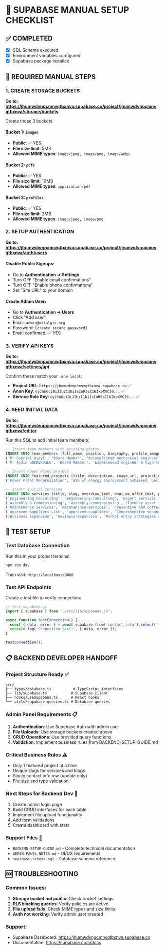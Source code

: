 # 🚀 SUPABASE MANUAL SETUP CHECKLIST

## ✅ COMPLETED
- [x] SQL Schema executed
- [x] Environment variables configured  
- [x] Supabase package installed

## 🔴 REQUIRED MANUAL STEPS

### 1. CREATE STORAGE BUCKETS
**Go to: https://jhumwdvnpcmnvqtbxnva.supabase.co/project/jhumwdvnpcmnvqtbxnva/storage/buckets**

Create these 3 buckets:

#### Bucket 1: `images`
- **Public**: ✅ YES
- **File size limit**: 5MB
- **Allowed MIME types**: `image/jpeg, image/png, image/webp`

#### Bucket 2: `pdfs`
- **Public**: ✅ YES  
- **File size limit**: 10MB
- **Allowed MIME types**: `application/pdf`

#### Bucket 3: `profiles`
- **Public**: ✅ YES
- **File size limit**: 2MB
- **Allowed MIME types**: `image/jpeg, image/png`

### 2. SETUP AUTHENTICATION
**Go to: https://jhumwdvnpcmnvqtbxnva.supabase.co/project/jhumwdvnpcmnvqtbxnva/auth/users**

#### Disable Public Signups:
- Go to **Authentication → Settings**
- Turn OFF "Enable email confirmations"
- Turn OFF "Enable phone confirmations"  
- Set "Site URL" to your domain

#### Create Admin User:
- Go to **Authentication → Users**
- Click "Add user"
- Email: `admin@mitalgic.org`
- Password: `[create secure password]`
- Email confirmed: ✅ YES

### 3. VERIFY API KEYS
**Go to: https://jhumwdvnpcmnvqtbxnva.supabase.co/project/jhumwdvnpcmnvqtbxnva/settings/api**

Confirm these match your `.env.local`:
- **Project URL**: `https://jhumwdvnpcmnvqtbxnva.supabase.co` ✅
- **Anon Key**: `eyJhbGciOiJIUzI1NiIsInR5cCI6IkpXVCJ9...` ✅
- **Service Role Key**: `eyJhbGciOiJIUzI1NiIsInR5cCI6IkpXVCJ9...` ✅

### 4. SEED INITIAL DATA
**Go to: https://jhumwdvnpcmnvqtbxnva.supabase.co/project/jhumwdvnpcmnvqtbxnva/editor**

Run this SQL to add initial team members:

```sql
-- Insert team members with existing photos
INSERT INTO team_members (full_name, position, biography, profile_image_url, linkedin_url) VALUES
('Mr Gabriel Ajayi', 'Board Member', 'Accomplished mechanical engineer and PMP® with extensive industry experience across multiple sectors. A certified Project Management Professional with proven track record of leading complex industrial projects.', '/Gabriel-Ajayi.jpg', 'https://www.linkedin.com/in/gabriel-ajayi-27255022b/'),
('Mr Aydin GÖKDENOGLU', 'Board Member', 'Experienced engineer a high-tech Metallurgy Engineering Educator. International expertise in manufacturing and metal processes. Brings valuable academic and practical knowledge to complex projects, a trainer, advisor, writer, patent creator and more.', '/aydin.jpg', 'https://www.linkedin.com/in/ayd%C4%B1n-d%C3%BC%C4%9Fencio%C4%9Flu-84298029/');

-- Insert Power Plant project
INSERT INTO featured_projects (title, description, image_url, project_url, is_featured) VALUES
('Power Plant Modernization', '65% of energy improvement achieved. Delivered 2 weeks ahead of schedule. Zero safety incidents during implementation.', '/power-plant.jpg', '/projects/power-plant-modernization', true);

-- Insert initial services
INSERT INTO services (title, slug, overview_text, what_we_offer_text, process_text, is_active) VALUES
('Engineering Consulting', 'engineering-consulting', 'Expert services including technical guidance, detailed designs, and optimized designs for industrial projects.', 'We provide comprehensive engineering consulting services.', 'Our proven process ensures successful project delivery.', true),
('Assembly & Commissioning', 'assembly-commissioning', 'Turnkey asset installation, stress tests, and exhaustive system validation of equipment.', 'Complete assembly and commissioning services.', 'Systematic approach to equipment installation.', true),
('Maintenance Services', 'maintenance-services', 'Preventive and corrective maintenance with comprehensive spare parts support.', 'Full maintenance service offerings.', 'Proactive maintenance strategies.', true),
('Approved Suppliers List', 'approved-suppliers', 'Comprehensive vendor vetting and strategic procurement services.', 'Vetted supplier network and procurement.', 'Strategic supplier management.', true),
('Business Expansion', 'business-expansion', 'Market entry strategies and international business development.', 'International expansion services.', 'Strategic market entry planning.', true);
```

## 🧪 TEST SETUP

### Test Database Connection
Run this in your project terminal:

```bash
npm run dev
```

Then visit: `http://localhost:3000`

### Test API Endpoints
Create a test file to verify connection:

```javascript
// test-supabase.js
import { supabase } from './src/lib/supabase.js';

async function testConnection() {
  const { data, error } = await supabase.from('contact_info').select('*');
  console.log('Connection test:', { data, error });
}

testConnection();
```

## 📋 BACKEND DEVELOPER HANDOFF

### Project Structure Ready ✅
```
src/
├── types/database.ts          # TypeScript interfaces
├── lib/supabase.ts           # Supabase client
├── hooks/useSupabase.ts      # React hooks
└── utils/supabase-queries.ts # Database queries
```

### Admin Panel Requirements 📋
1. **Authentication**: Use Supabase Auth with admin user
2. **File Uploads**: Use storage buckets created above
3. **CRUD Operations**: Use provided query functions
4. **Validation**: Implement business rules from BACKEND-SETUP-GUIDE.md

### Critical Business Rules ⚠️
- Only 1 featured project at a time
- Unique slugs for services and blogs
- Single contact info row (update only)
- File size and type validation

### Next Steps for Backend Dev 🚀
1. Create admin login page
2. Build CRUD interfaces for each table
3. Implement file upload functionality
4. Add form validations
5. Create dashboard with stats

### Support Files 📁
- `BACKEND-SETUP-GUIDE.md` - Complete technical documentation
- `ADMIN-PANEL-NOTES.md` - UI/UX requirements
- `supabase-schema.sql` - Database schema reference

## 🆘 TROUBLESHOOTING

### Common Issues:
1. **Storage bucket not public**: Check bucket settings
2. **RLS blocking queries**: Verify policies are active
3. **File upload fails**: Check MIME types and size limits
4. **Auth not working**: Verify admin user created

### Support:
- Supabase Dashboard: https://jhumwdvnpcmnvqtbxnva.supabase.co
- Documentation: https://supabase.com/docs